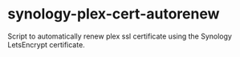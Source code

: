 # synology-plex-cert-autorenew
Script to automatically renew plex ssl certificate using the Synology LetsEncrypt certificate.
